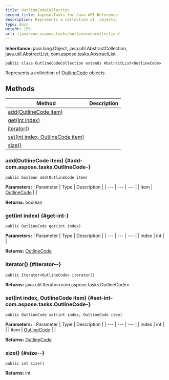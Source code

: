 ```yaml
---
title: OutlineCodeCollection
second_title: Aspose.Tasks for Java API Reference
description: Represents a collection of  objects.
type: docs
weight: 159
url: /java/com.aspose.tasks/outlinecodecollection/
---
```


**Inheritance:**
java.lang.Object, java.util.AbstractCollection, java.util.AbstractList, com.aspose.tasks.AbstractList
```
public class OutlineCodeCollection extends AbstractList<OutlineCode>
```

Represents a collection of [OutlineCode](../../com.aspose.tasks/outlinecode) objects.
## Methods

| Method | Description |
| --- | --- |
| [add(OutlineCode item)](#add-com.aspose.tasks.OutlineCode-) |  |
| [get(int index)](#get-int-) |  |
| [iterator()](#iterator--) |  |
| [set(int index, OutlineCode item)](#set-int-com.aspose.tasks.OutlineCode-) |  |
| [size()](#size--) |  |
### add(OutlineCode item) {#add-com.aspose.tasks.OutlineCode-}
```
public boolean add(OutlineCode item)
```




**Parameters:**
| Parameter | Type | Description |
| --- | --- | --- |
| item | [OutlineCode](../../com.aspose.tasks/outlinecode) |  |

**Returns:**
boolean
### get(int index) {#get-int-}
```
public OutlineCode get(int index)
```




**Parameters:**
| Parameter | Type | Description |
| --- | --- | --- |
| index | int |  |

**Returns:**
[OutlineCode](../../com.aspose.tasks/outlinecode)
### iterator() {#iterator--}
```
public Iterator<OutlineCode> iterator()
```




**Returns:**
java.util.Iterator&lt;com.aspose.tasks.OutlineCode&gt;
### set(int index, OutlineCode item) {#set-int-com.aspose.tasks.OutlineCode-}
```
public OutlineCode set(int index, OutlineCode item)
```




**Parameters:**
| Parameter | Type | Description |
| --- | --- | --- |
| index | int |  |
| item | [OutlineCode](../../com.aspose.tasks/outlinecode) |  |

**Returns:**
[OutlineCode](../../com.aspose.tasks/outlinecode)
### size() {#size--}
```
public int size()
```




**Returns:**
int
